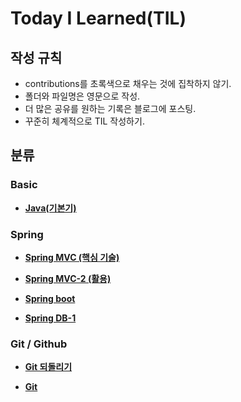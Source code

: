 # Today I Learned(TIL)

## 작성 규칙
- contributions를 초록색으로 채우는 것에 집착하지 않기.
- 폴더와 파일명은 영문으로 작성.
- 더 많은 공유를 원하는 기록은 블로그에 포스팅.
- 꾸준히 체계적으로 TIL 작성하기. 

## 분류

### Basic

- [**Java(기본기)**](https://github.com/YeongJae0114/TIL/blob/main/Java-basic/README.md)



### Spring

- [**Spring MVC (핵심 기술)**](https://github.com/YeongJae0114/TIL/blob/main/Spring-MVC/README.md)
- [**Spring MVC-2 (활용)**](https://github.com/YeongJae0114/TIL/blob/main/Spring-MVC-2/README.md)
 
- [**Spring boot**](https://github.com/YeongJae0114/TIL/blob/main/Spring-boot/README.md)

- [**Spring DB-1**](https://github.com/YeongJae0114/TIL/blob/main/Spring-DB-1/README.md)


### Git / Github

- [**Git 되돌리기**](https://github.com/YeongJae0114/TIL/blob/main/Spring-boot/README.md)


- [**Git**](https://github.com/YeongJae0114/TIL/blob/main/Spring-boot/README.md)

